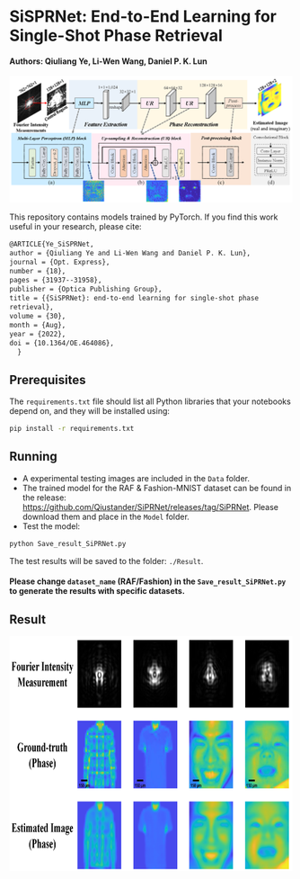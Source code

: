 # SiSPRNet: End-to-End Learning for Single-Shot Phase Retrieval
#### Authors: Qiuliang Ye, Li-Wen Wang, Daniel P. K. Lun

![](Figures/Fig_Network_Structure.png)


This repository contains models trained by PyTorch. If you find this work useful in your research, please cite:
```
@ARTICLE{Ye_SiSPRNet,
author = {Qiuliang Ye and Li-Wen Wang and Daniel P. K. Lun},
journal = {Opt. Express},
number = {18},
pages = {31937--31958},
publisher = {Optica Publishing Group},
title = {{SiSPRNet}: end-to-end learning for single-shot phase retrieval},
volume = {30},
month = {Aug},
year = {2022},
doi = {10.1364/OE.464086},
  }
```


## Prerequisites
The `requirements.txt` file should list all Python libraries that your notebooks depend on, and they will be installed using:
```bash
pip install -r requirements.txt
```

## Running
- A experimental testing images are included in the `Data` folder.
- The trained model for the RAF & Fashion-MNIST dataset can be found in the release: https://github.com/Qiustander/SiPRNet/releases/tag/SiPRNet. Please download them and place in the `Model` folder.
- Test the model:
```bash
python Save_result_SiPRNet.py
```
The test results will be saved to the folder: `./Result`.

#### Please change `dataset_name` (RAF/Fashion) in the `Save_result_SiPRNet.py` to generate the results with specific datasets.


## Result

<img src="Figures/Fig_Github_Example.png" width="777" height="418">
